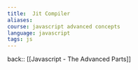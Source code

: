 ```yaml
---
title:  Jit Compiler
aliases:
course: javascript advanced concepts
language: javascript
tags: js
---
```


back:: [[Javascript - The Advanced Parts]]

